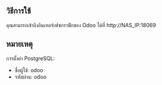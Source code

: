 ## วิธีการใช้ 
คุณสามารถเข้าถึงอินเทอร์เฟซกราฟิกของ Odoo ได้ที่ http://NAS_IP:18069

## หมายเหตุ
การตั้งค่า PostgreSQL:

- ชื่อผู้ใช้: odoo
- รหัสผ่าน: odoo
